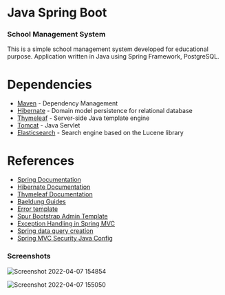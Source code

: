 # Java Spring Boot 

### School Management System
This is a simple school management system developed for educational purpose. 
Application written in Java using Spring Framework, PostgreSQL.


# Dependencies
* [Maven](https://maven.apache.org/) - Dependency Management
* [Hibernate](https://hibernate.org/) - Domain model persistence for relational database
* [Thymeleaf](https://www.thymeleaf.org/) - Server-side Java template engine
* [Tomcat](http://tomcat.apache.org/) - Java Servlet
* [Elasticsearch](https://www.elastic.co) - Search engine based on the Lucene library

# References
- [Spring Documentation](https://spring.io/)
- [Hibernate Documentation](https://hibernate.org/orm/documentation/5.4/)
- [Thymeleaf Documentation](https://www.thymeleaf.org/documentation.html)
- [Baeldung Guides](https://www.baeldung.com/)
- [Error template](https://dribbble.com/shots/4330167-404-Page-Lost-In-Space)
- [Spur Bootstrap Admin Template](https://github.com/HackerThemes/spur-template)
- [Exception Handling in Spring MVC](https://spring.io/blog/2013/11/01/exception-handling-in-spring-mvc)
- [Spring data query creation](https://docs.spring.io/spring-data/jpa/docs/current/reference/html/#jpa.query-methods.query-creation)
- [Spring MVC Security Java Config](https://docs.spring.io/spring-security/site/docs/current/guides/html5/hellomvc-javaconfig.html)



### Screenshots
![Screenshot 2022-04-07 154854](https://user-images.githubusercontent.com/73534500/162703499-898a477f-1e78-4cbd-945a-f345c4497378.png)

![Screenshot 2022-04-07 155050](https://user-images.githubusercontent.com/73534500/162638894-5c5d6dc7-7c7c-408c-95a2-871e9d62d67d.png)
